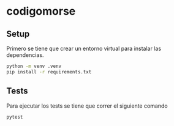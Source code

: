 # codigomorse

## Setup

Primero se tiene que crear un entorno virtual para instalar las dependencias.

```cmd
python -m venv .venv
pip install -r requirements.txt
```

## Tests

Para ejecutar los tests se tiene que correr el siguiente comando

```cmd
pytest
```
